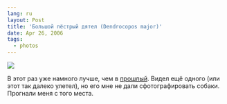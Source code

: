 ```yaml
---
lang: ru
layout: Post
title: 'Большой пёстрый дятел (Dendrocopos major)'
date: Apr 26, 2006
tags:
  - photos
---
```


![](/images/blog/MG-5256.jpg)

В этот раз уже намного лучше, чем в [прошлый](http://birdwatcher.ru/blog/374 "Прогулка по парку. Зяблик, певчий дрозд, большой пёстрый дятел и испытания термоса"). Видел ещё одного (или этот так далеко улетел), но его мне не дали сфотографировать собаки. Прогнали меня с того места.
